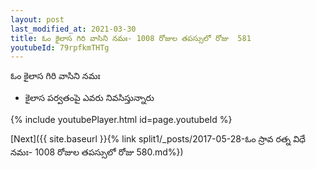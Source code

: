 ```yaml
---
layout: post
last_modified_at: 2021-03-30
title: ఓం కైలాస గిరి వాసిని నమః- 1008 రోజుల తపస్సులో రోజు  581
youtubeId: 79rpfkmTHTg
---
```

 
 
 ఓం కైలాస గిరి వాసిని నమః  
 
 -  కైలాస పర్వతంపై ఎవరు నివసిస్తున్నారు 
 
  
 
  
 
 
 
 
 
 


{% include youtubePlayer.html id=page.youtubeId %}
 
[Next]({{ site.baseurl }}{% link  split1/_posts/2017-05-28-ఓం స్రావ రత్న విధే నమః- 1008 రోజుల తపస్సులో రోజు  580.md%})
 

